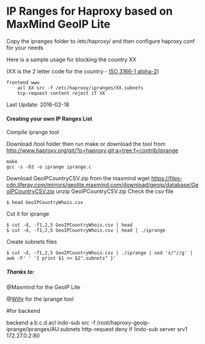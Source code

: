 # IP Ranges for Haproxy based on MaxMind GeoIP Lite

Copy the ipranges folder to /etc/haproxy/ and then configure haproxy.conf for your needs

Here is a sample usage for blocking the country XX 

(XX is the 2 letter code for the country - [ISO 3166-1 alpha-2](https://en.wikipedia.org/wiki/ISO_3166-1_alpha-2))

``` 
frontend www
	acl XX src -f /etc/haproxy/ipranges/XX.subnets
	tcp-request content reject if XX
```

Last Update: 2016-02-18

#### Creating your own IP Ranges List

Compile iprange tool

Download /tool folder then run make or download the tool from http://www.haproxy.org/git/?p=haproxy.git;a=tree;f=contrib/iprange 

``` shell
make
gcc -s -O3 -o iprange iprange.c
```

Download GeoIPCountryCSV.zip from the maxmind
wget https://files-cdn.liferay.com/mirrors/geolite.maxmind.com/download/geoip/database/GeoIPCountryCSV.zip
unzip GeoIPCountryCSV.zip
Check the csv file

``` shell
$ head GeoIPCountryWhois.csv
```

Cut it for iprange

``` shell
$ cut -d, -f1,2,5 GeoIPCountryWhois.csv | head
$ cut -d, -f1,2,5 GeoIPCountryWhois.csv | head | ./iprange
```

Create subnets files

``` shell
$ cut -d, -f1,2,5 GeoIPCountryWhois.csv | ./iprange | sed 's/"//g' | awk -F' ' '{ print $1 >> $2".subnets" }'
```

##### Thanks to:

@Maxmind for the GeoIP Lite

@[Willy](http://1wt.eu/) for the iprange tool

#for backend

backend a.b.c.d
acl indo-sub src -f /root/haproxy-geoip-iprange/ipranges/AU.subnets
http-request deny if !indo-sub
    server srv1 172.27.0.2:80
